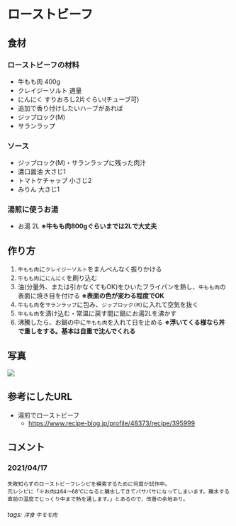 # ローストビーフ

## 食材

### ローストビーフの材料

* 牛もも肉 400g
* クレイジーソルト 適量
* にんにく すりおろし2片ぐらい(チューブ可)
* 追加で香り付けしたいハーブがあれば
* ジップロック(M)
* サランラップ

### ソース

* ジップロック(M)・サランラップに残った肉汁
* 濃口醤油 大さじ1
* トマトケチャップ 小さじ2
* みりん 大さじ1

### 湯煎に使うお湯

* お湯 2L **※牛もも肉800gぐらいまでは2Lで大丈夫**

## 作り方

1. `牛もも肉`に`クレイジーソルト`をまんべんなく振りかける
2. `牛もも肉`に`にんにく`を刷り込む
3. 油(分量外、または引かなくてもOK)をひいたフライパンを熱し、`牛もも肉`の表面に焼き目を付ける **※表面の色が変わる程度でOK**
4. `牛もも肉`を`サランラップ`に包み、`ジップロック(M)`に入れて空気を抜く
5. `牛もも肉`を漬け込む・常温に戻す間に鍋にお湯2Lを沸かす
6. 沸騰したら、お鍋の中に`牛もも肉`を入れて日を止める **※浮いてくる様なら丼で重しをする。基本は自重で沈んでくれる**

## 写真

![](https://i.imgur.com/EdVX0Wn.jpg)

## 参考にしたURL

* 湯煎でローストビーフ
    * <https://www.recipe-blog.jp/profile/48373/recipe/395999>

## コメント

### 2021/04/17

```
失敗知らずのローストビーフレシピを模索するために何度か試作中。
元レシピに「※お肉は64～68℃になると離水してきてパサパサになってしまいます。離水する直前の温度でじっくり中まで熱を通します。」とあるので、改善の余地あり。
```

###### tags: `洋食` `牛モモ肉`

